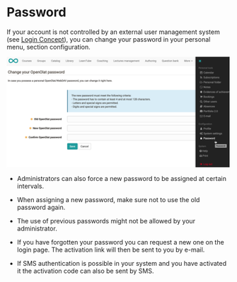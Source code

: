 # Password

If your account is not controlled by an external user management system (see [Login Concept](../login_registration/Login_Concept.md)), you can change your password in your personal menu, section configuration.

![](assets/password_change_v1_en.png)


* Administrators can also force a new password to be assigned at certain intervals.

* When assigning a new password, make sure not to use the old password again.

* The use of previous passwords might not be allowed by your administrator.

* If you have forgotten your password you can request a new one on the login page. The activation link will then be sent to you by e-mail.

* If SMS authentication is possible in your system and you have activated it the activation code can also be sent by SMS.

